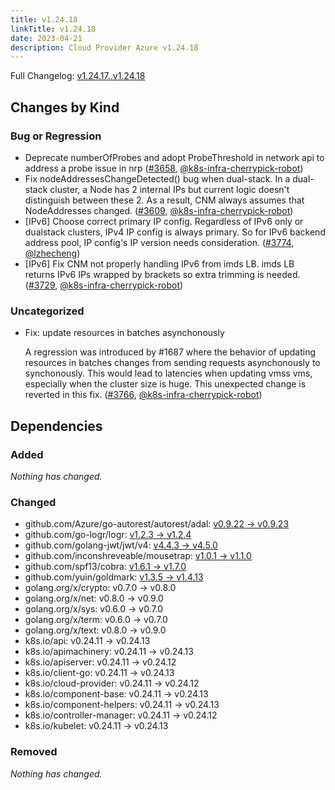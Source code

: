 ```yaml
---
title: v1.24.18
linkTitle: v1.24.18
date: 2023-04-21
description: Cloud Provider Azure v1.24.18
---
```

Full Changelog: [v1.24.17..v1.24.18](https://github.com/kubernetes-sigs/cloud-provider-azure/compare/v1.24.17...v1.24.18)

## Changes by Kind

### Bug or Regression

- Deprecate numberOfProbes and adopt ProbeThreshold in network api to address a probe issue in nrp ([#3658](https://github.com/kubernetes-sigs/cloud-provider-azure/pull/3658), [@k8s-infra-cherrypick-robot](https://github.com/k8s-infra-cherrypick-robot))
- Fix nodeAddressesChangeDetected() bug when dual-stack. In a dual-stack cluster, a Node has 2 internal IPs but current logic doesn't distinguish between these 2. As a result, CNM always assumes that NodeAddresses changed. ([#3609](https://github.com/kubernetes-sigs/cloud-provider-azure/pull/3609), [@k8s-infra-cherrypick-robot](https://github.com/k8s-infra-cherrypick-robot))
- [IPv6] Choose correct primary IP config. Regardless of IPv6 only or dualstack clusters, IPv4 IP config is always primary. So for IPv6 backend address pool, IP config's IP version needs consideration. ([#3774](https://github.com/kubernetes-sigs/cloud-provider-azure/pull/3774), [@lzhecheng](https://github.com/lzhecheng))
- [IPv6] Fix CNM not properly handling IPv6 from imds LB. imds LB returns IPv6 IPs wrapped by brackets so extra trimming is needed. ([#3729](https://github.com/kubernetes-sigs/cloud-provider-azure/pull/3729), [@k8s-infra-cherrypick-robot](https://github.com/k8s-infra-cherrypick-robot))

### Uncategorized

- Fix: update resources in batches asynchonously
  
  A regression was introduced by #1687 where the behavior of updating resources in batches changes from sending requests asynchonously to synchonously. This would lead to latencies when updating vmss vms, especially when the cluster size is huge. This unexpected change is reverted in this fix. ([#3766](https://github.com/kubernetes-sigs/cloud-provider-azure/pull/3766), [@k8s-infra-cherrypick-robot](https://github.com/k8s-infra-cherrypick-robot))

## Dependencies

### Added
_Nothing has changed._

### Changed
- github.com/Azure/go-autorest/autorest/adal: [v0.9.22 → v0.9.23](https://github.com/Azure/go-autorest/autorest/adal/compare/v0.9.22...v0.9.23)
- github.com/go-logr/logr: [v1.2.3 → v1.2.4](https://github.com/go-logr/logr/compare/v1.2.3...v1.2.4)
- github.com/golang-jwt/jwt/v4: [v4.4.3 → v4.5.0](https://github.com/golang-jwt/jwt/v4/compare/v4.4.3...v4.5.0)
- github.com/inconshreveable/mousetrap: [v1.0.1 → v1.1.0](https://github.com/inconshreveable/mousetrap/compare/v1.0.1...v1.1.0)
- github.com/spf13/cobra: [v1.6.1 → v1.7.0](https://github.com/spf13/cobra/compare/v1.6.1...v1.7.0)
- github.com/yuin/goldmark: [v1.3.5 → v1.4.13](https://github.com/yuin/goldmark/compare/v1.3.5...v1.4.13)
- golang.org/x/crypto: v0.7.0 → v0.8.0
- golang.org/x/net: v0.8.0 → v0.9.0
- golang.org/x/sys: v0.6.0 → v0.7.0
- golang.org/x/term: v0.6.0 → v0.7.0
- golang.org/x/text: v0.8.0 → v0.9.0
- k8s.io/api: v0.24.11 → v0.24.13
- k8s.io/apimachinery: v0.24.11 → v0.24.13
- k8s.io/apiserver: v0.24.11 → v0.24.12
- k8s.io/client-go: v0.24.11 → v0.24.13
- k8s.io/cloud-provider: v0.24.11 → v0.24.12
- k8s.io/component-base: v0.24.11 → v0.24.13
- k8s.io/component-helpers: v0.24.11 → v0.24.13
- k8s.io/controller-manager: v0.24.11 → v0.24.12
- k8s.io/kubelet: v0.24.11 → v0.24.13

### Removed
_Nothing has changed._
